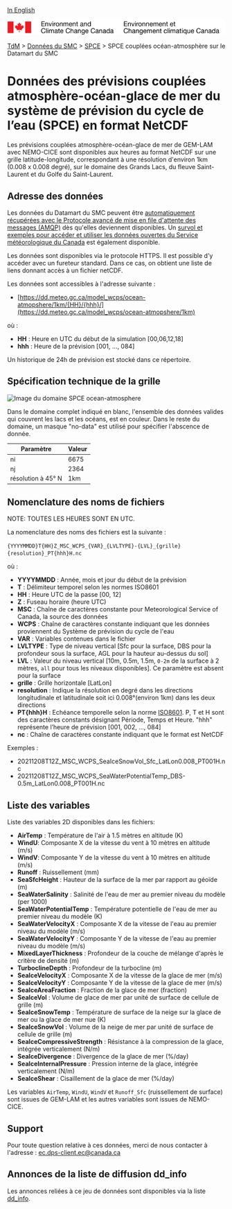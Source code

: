 [In English](readme_wcps-atm-ocean-datamart_en.md)

![ECCC logo](../../img_eccc-logo.png)

[TdM](../../readme_fr.md) > [Données du SMC](../readme_fr.md) > [SPCE](readme_wcps_fr.md) > SPCE couplées océan-atmosphère sur le Datamart du SMC

# Données des prévisions couplées atmosphère-océan-glace de mer du système de prévision du cycle de l’eau (SPCE) en format NetCDF 

Les prévisions couplées atmosphère-océan-glace de mer de GEM-LAM avec NEMO-CICE sont disponibles aux heures au format NetCDF sur une grille latitude-longitude, correspondant à une résolution d'environ 1km (0.008 x 0.008 degré), sur le domaine des Grands Lacs, du fleuve Saint-Laurent et du Golfe du Saint-Laurent. 

## Adresse des données 

Les données du Datamart du SMC peuvent être [automatiquement récupérées avec le Protocole avancé de mise en file d'attente des messages (AMQP)](../../msc-datamart/amqp_fr.md) dès qu'elles deviennent disponibles. Un [survol et exemples pour accéder et utiliser les données ouvertes du Service météorologique du Canada](../../usage/readme_fr.md) est également disponible.

Les données sont disponibles via le protocole HTTPS. Il est possible d’y accéder avec un fureteur standard. Dans ce cas, on obtient une liste de liens donnant accès à un fichier netCDF.

Les données sont accessibles à l'adresse suivante :

* [https://dd.meteo.gc.ca/model_wcps/ocean-atmopshere/1km/{HH}/{hhh}/](https://dd.meteo.gc.ca/model_wcps/ocean-atmopshere/1km)                  

où :

* __HH__ : Heure en UTC du début de la simulation [00,06,12,18]
* __hhh__ : Heure de la prévision [001, ..., 084] 

Un historique de 24h de prévision est stocké dans ce répertoire.

## Spécification technique de la grille  

![Image du domaine SPCE ocean-atmosphere](https://collaboration.cmc.ec.gc.ca/cmc/cmos/public_doc/msc-data/nwp_wcps/grille_wcps_ocean-atm.png)

Dans le domaine complet indiqué en blanc, l'ensemble des données valides qui couvrent les lacs et les océans, est en couleur. Dans le reste du domaine, un masque "no-data" est utilisé pour spécifier l'abscence de donnée.

| Paramètre | Valeur |
| ------ | ------ |
| ni | 6675 | 
| nj | 2364 | 
| résolution à 45° N | 1km |


## Nomenclature des noms de fichiers 

NOTE: TOUTES LES HEURES SONT EN UTC.

La nomenclature des noms des fichiers est la suivante :

`{YYYYMMDD}T{HH}Z_MSC_WCPS_{VAR}_{LVLTYPE}-{LVL}_{grille}{resolution}_PT{hhh}H.nc`

où :

* __YYYYMMDD__ : Année, mois et jour du début de la prévision
* __T__ : Délimiteur temporel selon les normes ISO8601
* __HH__ : Heure UTC de la passe [00, 12]
* __Z__ : Fuseau horaire (heure UTC)
* __MSC__ : Chaîne de caractères constante pour Meteorological Service of Canada, la source des données
* __WCPS__ : Chaîne de caractères constante indiquant que les données proviennent du Système de prévision du cycle de l'eau 
* __VAR__ : Variables contenues dans le fichier 
* __LVLTYPE__ : Type de niveau vertical [Sfc pour la surface, DBS pour la profondeur sous la surface, AGL pour la hauteur au-dessus du sol]
* __LVL__ : Valeur du niveau vertical [10m, 0.5m, 1.5m, `0-2m` de la surface à 2 mètres, `all` pour tous les niveaux disponibles]. Ce paramètre est absent pour la surface
* __grille__ : Grille horizontale [LatLon]
* __resolution__ : Indique la résolution en degré dans les directions longitudinale et latitudinale soit ici 0.008°(environ 1km) dans les deux directions
* __PT{hhh}H__ : Echéance temporelle selon la norme [ISO8601](https://en.wikipedia.org/wiki/ISO_8601). P, T et H sont des caractères constants désignant Période, Temps et Heure. "hhh" représente l’heure de prévision  [001, 002, ..., 084]
* __nc__ : Chaîne de caractères constante indiquant que le format est NetCDF

Exemples :

* 20211208T12Z_MSC_WCPS_SeaIceSnowVol_Sfc_LatLon0.008_PT001H.nc
* 20211208T12Z_MSC_WCPS_SeaWaterPotentialTemp_DBS-0.5m_LatLon0.008_PT001H.nc

## Liste des variables

Liste des variables 2D disponibles dans les fichiers:

* __AirTemp__ : Température de l'air à 1.5 mètres en altitude (K)
* __WindU__: Composante X de la vitesse du vent à 10 mètres en altitude (m/s)
* __WindV__: Composante Y de la vitesse du vent à 10 mètres en altitude (m/s)
* __Runoff__ : Ruissellement (mm)
* __SeaSfcHeight__ : Hauteur de la surface de la mer par rapport au géoïde (m)
* __SeaWaterSalinity__ : Salinité de l'eau de mer au premier niveau du modèle (per 1000) 
* __SeaWaterPotentialTemp__ : Température potentielle de l'eau de mer au premier niveau du modèle (K)
* __SeaWaterVelocityX__ : Composante X de la vitesse de l'eau au premier niveau du modèle (m/s)
* __SeaWaterVelocityY__ : Composante Y de la vitesse de l'eau au premier niveau du modèle (m/s)
* __MixedLayerThickness__ : Profondeur de la couche de mélange d'après le critère de densité (m)
* __TurboclineDepth__ : Profondeur de la turbocline (m)
* __SeaIceVelocityX__ : Composante X de la vitesse de la glace de mer (m/s)
* __SeaIceVelocityY__ : Composante Y de la vitesse de la glace de mer (m/s)
* __SeaIceAreaFraction__ : Fraction de la glace de mer (fraction)
* __SeaIceVol__ : Volume de glace de mer par unité de surface de cellule de grille (m)
* __SeaIceSnowTemp__ : Température de surface de la neige sur la glace de mer ou la glace de mer nue (K)
* __SeaIceSnowVol__ : Volume de la neige de mer par unité de surface de cellule de grille (m)
* __SeaIceCompressiveStrength__ : Résistance à la compression de la glace, intégrée verticalement (N/m)
* __SeaIceDivergence__ : Divergence de la glace de mer (%/day)
* __SeaIceInternalPressure__ : Pression interne de la glace, intégrée verticalement (N/m)
* __SeaIceShear__ : Cisaillement de la glace de mer (%/day)

Les variables `AirTemp`, `WindU`, `WindV` et `Runoff_Sfc` (ruissellement de surface) sont issues de GEM-LAM et les autres variables sont issues de NEMO-CICE.

## Support

Pour toute question relative à ces données, merci de nous contacter à l'adresse : [ec.dps-client.ec@canada.ca](mailto:ec.dps-client.ec@canada.ca)

## Annonces de la liste de diffusion dd_info 

Les annonces reliées à ce jeu de données sont disponibles via la liste [dd_info](https://lists.ec.gc.ca/cgi-bin/mailman/listinfo/dd_info).

